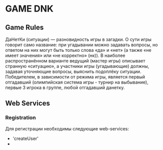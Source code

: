 # GAME DNK

## Game Rules
ДаНетКи (ситуации) — разновидность игры в загадки. О сути игры говорит само название: при угадывании можно задавать вопросы, но ответом на них могут быть только слова «да» и «нет» (а также «не имеет значения» или «не корректно» (нк)). В наиболее распространённом варианте ведущий (мастер игры) описывает странную «ситуацию», а участники игры (угадывающие) должны, задавая уточняющие вопросы, выяснить подоплёку ситуации.
Победителем, в зависимости от режима игры, является первый отгадавший (олимпийская система игры - турнир на выбывание), первые 3 игрока в группе, любой отгадавший данетку.

## Web Services
### Registration
Для регистрации необходимы следующие web-services:
* 'createUser'
* 
